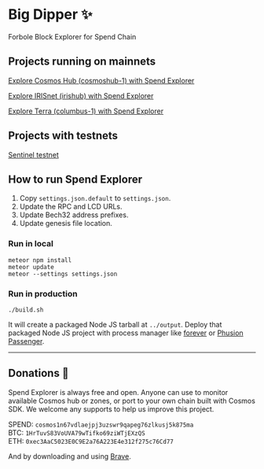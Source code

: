 # Big Dipper :sparkles:
Forbole Block Explorer for Spend Chain

## Projects running on mainnets
[Explore Cosmos Hub (cosmoshub-1) with Spend Explorer](https://cosmos.bigdipper.live)

[Explore IRISnet (irishub) with Spend Explorer](https://iris.bigdipper.live)

[Explore Terra (columbus-1) with Spend Explorer](https://terra.bigdipper.live)

## Projects with testnets

[Sentinel testnet](https://explorer.sentinel.co/)

## How to run Spend Explorer

1. Copy `settings.json.default` to `settings.json`.
2. Update the RPC and LCD URLs.
3. Update Bech32 address prefixes.
4. Update genesis file location.

### Run in local

```
meteor npm install
meteor update
meteor --settings settings.json
```

### Run in production

```
./build.sh
```

It will create a packaged Node JS tarball at `../output`. Deploy that packaged Node JS project with process manager like [forever](https://www.npmjs.com/package/forever) or [Phusion Passenger](https://www.phusionpassenger.com/library/walkthroughs/basics/nodejs/fundamental_concepts.html).

---
## Donations :pray:

Spend Explorer is always free and open. Anyone can use to monitor available Cosmos hub or zones, or port to your own chain built with Cosmos SDK. We welcome any supports to help us improve this project.

SPEND: `cosmos1n67vdlaejpj3uzswr9qapeg76zlkusj5k875ma`\
BTC: `1HrTuvS83VoUVA79wTifko69ziWTjEXzQS`\
ETH: `0xec3AaC5023E0C9E2a76A223E4e312f275c76Cd77`

And by downloading and using [Brave](https://brave.com/big517).
